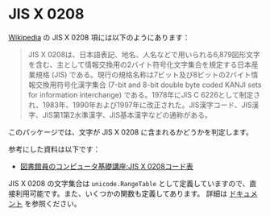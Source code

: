 JIS X 0208
===

[Wikipedia](https://ja.wikipedia.org/wiki/JIS_X_0208) の JIS X 0208 項には以下のようにあります：

> JIS X 0208は、日本語表記、地名、人名などで用いられる6,879図形文字を含む、主として情報交換用の2バイト符号化文字集合を規定する日本産業規格 (JIS) である。現行の規格名称は7ビット及び8ビットの2バイト情報交換用符号化漢字集合 (7-bit and 8-bit double byte coded KANJI sets for information interchange) である。1978年にJIS C 6226として制定され、1983年、1990年および1997年に改正された。JIS漢字コード、JIS漢字、JIS第1第2水準漢字、JIS基本漢字などの通称がある。

このパッケージでは、文字が JIS X 0208 に含まれるかどうかを判定します。

参考にした資料は以下です：

* [図書館員のコンピュータ基礎講座:JIS X 0208コード表](https://www.asahi-net.or.jp/~ax2s-kmtn/ref/jisx0208.html)

JIS X 0208 の文字集合は `unicode.RangeTable` として定義していますので、直接利用可能です。また、いくつかの関数も定義してあります。
詳細は [ドキュメント](https://pkg.go.dev/github.com/ikawaha/encoding/jisx0208) を参照ください。